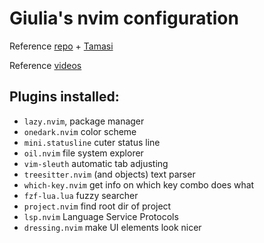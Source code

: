 # Giulia's nvim configuration
Reference [repo](https://github.com/jakobwesthoff/nvim-from-scratch/tree/series/01) + [Tamasi](https://github.com/tkar-git/nvim)

Reference [videos](https://www.youtube.com/watch?v=g1gyYttzxcI&list=PLy68GuC77sURrnMNi2XR1h58m674KOvLGi)

## Plugins installed:
* `lazy.nvim`, package manager
* `onedark.nvim` color scheme
* `mini.statusline` cuter status line
* `oil.nvim` file system explorer
* `vim-sleuth` automatic tab adjusting
* `treesitter.nvim` (and objects) text parser
* `which-key.nvim` get info on which key combo does what
* `fzf-lua.lua` fuzzy searcher
* `project.nvim` find root dir of project
* `lsp.nvim` Language Service Protocols
* `dressing.nvim` make UI elements look nicer
